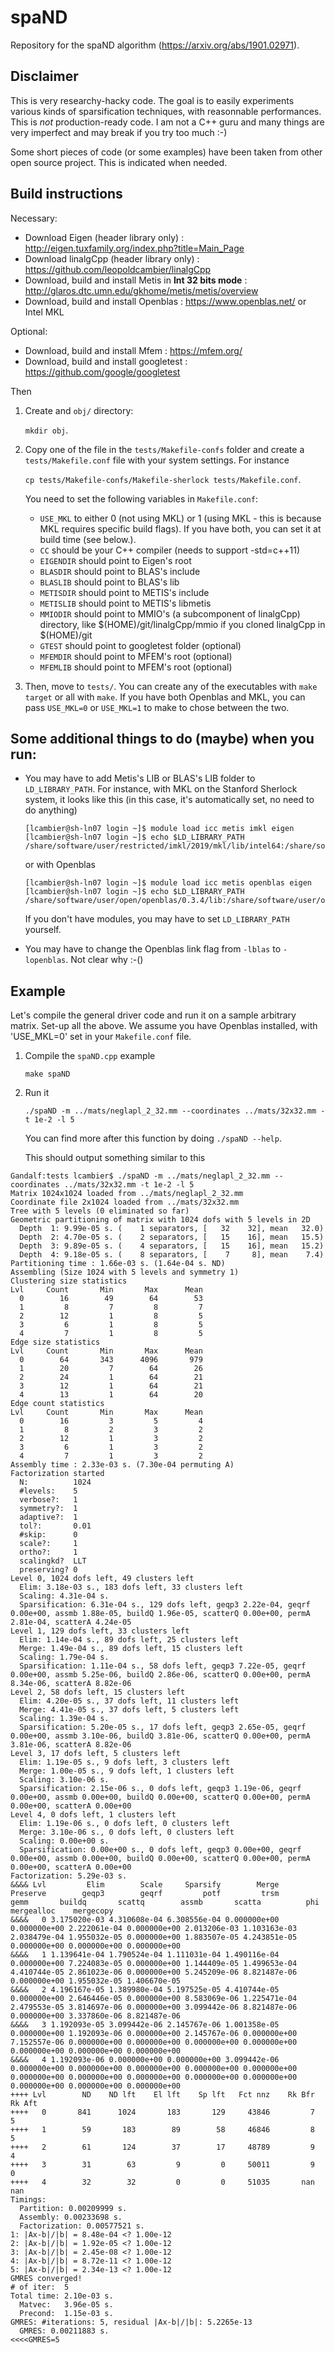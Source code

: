 # spaND
Repository for the spaND algorithm (https://arxiv.org/abs/1901.02971).

## Disclaimer
This is very researchy-hacky code. 
The goal is to easily experiments various kinds of sparsification techniques, with reasonnable performances.
This is *not* production-ready code. I am not a C++ guru and many things are very imperfect and may break if you try too much :-)

Some short pieces of code (or some examples) have been taken from other open source project. 
This is indicated when needed.

## Build instructions

Necessary:
- Download Eigen (header library only) : http://eigen.tuxfamily.org/index.php?title=Main_Page
- Download linalgCpp (header library only) : https://github.com/leopoldcambier/linalgCpp
- Download, build and install Metis in **Int 32 bits mode** : http://glaros.dtc.umn.edu/gkhome/metis/metis/overview
- Download, build and install Openblas : https://www.openblas.net/ or Intel MKL

Optional:
- Download, build and install Mfem : https://mfem.org/
- Download, build and install googletest : https://github.com/google/googletest

Then

1. Create and `obj/` directory:

    `mkdir obj`.
    
2. Copy one of the file in the `tests/Makefile-confs` folder and create a `tests/Makefile.conf` file with your system settings. For instance 

    `cp tests/Makefile-confs/Makefile-sherlock tests/Makefile.conf`.
    
    You need to set the following variables in `Makefile.conf`:
    
    - `USE_MKL` to either 0 (not using MKL) or 1 (using MKL - this is because MKL requires specific build flags). If you have both, you can set it at build time (see below.).
    - `CC` should be your C++ compiler (needs to support -std=c++11)
    - `EIGENDIR` should point to Eigen's root
    - `BLASDIR` should point to BLAS's include
    - `BLASLIB` should point to BLAS's lib
    - `METISDIR` should point to METIS's include
    - `METISLIB` should point to METIS's libmetis
    - `MMIODIR` should point to MMIO's (a subcomponent of linalgCpp) directory, like $(HOME)/git/linalgCpp/mmio if you cloned linalgCpp in $(HOME)/git
    - `GTEST` should point to googletest folder (optional)
    - `MFEMDIR` should point to MFEM's root (optional)
    - `MFEMLIB` should point to MFEM's root (optional)
        
3. Then, move to `tests/`. You can create any of the executables with `make target` or all with `make`. 
If you have both Openblas and MKL, you can pass `USE_MKL=0` or `USE_MKL=1` to make to chose between the two.

## Some additional things to do (maybe) when you run:
- You may have to add Metis's LIB or BLAS's LIB folder to `LD_LIBRARY_PATH`. For instance, with MKL on the Stanford Sherlock system, it looks like this (in this case, it's automatically set, no need to do anything)

    ```
    [lcambier@sh-ln07 login ~]$ module load icc metis imkl eigen
    [lcambier@sh-ln07 login ~]$ echo $LD_LIBRARY_PATH
    /share/software/user/restricted/imkl/2019/mkl/lib/intel64:/share/software/user/open/metis/5.1.0/lib:/share/software/user/restricted/icc/2019/lib/intel64
    ```
    
    or with Openblas

    ```
    [lcambier@sh-ln07 login ~]$ module load icc metis openblas eigen
    [lcambier@sh-ln07 login ~]$ echo $LD_LIBRARY_PATH
    /share/software/user/open/openblas/0.3.4/lib:/share/software/user/open/metis/5.1.0/lib:/share/software/user/restricted/icc/2019/lib/intel64
    ```
    
    If you don't have modules, you may have to set `LD_LIBRARY_PATH` yourself.
    
- You may have to change the Openblas link flag from `-lblas` to `-lopenblas`. Not clear why :-()

## Example

Let's compile the general driver code and run it on a sample arbitrary matrix. Set-up all the above. We assume you have Openblas installed, with 'USE_MKL=0' set in your `Makefile.conf` file.
1. Compile the ```spaND.cpp``` example

    ```make spaND```

2. Run it

    ```./spaND -m ../mats/neglapl_2_32.mm --coordinates ../mats/32x32.mm -t 1e-2 -l 5```
    
    You can find more after this function by doing `./spaND --help`.

    This should output something similar to this

```
Gandalf:tests lcambier$ ./spaND -m ../mats/neglapl_2_32.mm --coordinates ../mats/32x32.mm -t 1e-2 -l 5
Matrix 1024x1024 loaded from ../mats/neglapl_2_32.mm
Coordinate file 2x1024 loaded from ../mats/32x32.mm
Tree with 5 levels (0 eliminated so far)
Geometric partitioning of matrix with 1024 dofs with 5 levels in 2D
  Depth  1: 9.99e-05 s. (    1 separators, [   32    32], mean   32.0)
  Depth  2: 4.70e-05 s. (    2 separators, [   15    16], mean   15.5)
  Depth  3: 9.89e-05 s. (    4 separators, [   15    16], mean   15.2)
  Depth  4: 9.18e-05 s. (    8 separators, [    7     8], mean    7.4)
Partitioning time : 1.66e-03 s. (1.64e-04 s. ND)
Assembling (Size 1024 with 5 levels and symmetry 1)
Clustering size statistics
Lvl     Count       Min       Max      Mean
  0        16        49        64        53
  1         8         7         8         7
  2        12         1         8         5
  3         6         1         8         5
  4         7         1         8         5
Edge size statistics
Lvl     Count       Min       Max      Mean
  0        64       343      4096       979
  1        20         7        64        26
  2        24         1        64        21
  3        12         1        64        21
  4        13         1        64        20
Edge count statistics
Lvl     Count       Min       Max      Mean
  0        16         3         5         4
  1         8         2         3         2
  2        12         1         3         2
  3         6         1         3         2
  4         7         1         3         2
Assembly time : 2.33e-03 s. (7.30e-04 permuting A)
Factorization started
  N:          1024
  #levels:    5
  verbose?:   1
  symmetry?:  1
  adaptive?:  1
  tol?:       0.01
  #skip:      0
  scale?:     1
  ortho?:     1
  scalingkd?  LLT
  preserving? 0
Level 0, 1024 dofs left, 49 clusters left
  Elim: 3.18e-03 s., 183 dofs left, 33 clusters left
  Scaling: 4.31e-04 s.
  Sparsification: 6.31e-04 s., 129 dofs left, geqp3 2.22e-04, geqrf 0.00e+00, assmb 1.88e-05, buildQ 1.96e-05, scatterQ 0.00e+00, permA 2.81e-04, scatterA 4.24e-05
Level 1, 129 dofs left, 33 clusters left
  Elim: 1.14e-04 s., 89 dofs left, 25 clusters left
  Merge: 1.49e-04 s., 89 dofs left, 15 clusters left
  Scaling: 1.79e-04 s.
  Sparsification: 1.11e-04 s., 58 dofs left, geqp3 7.22e-05, geqrf 0.00e+00, assmb 5.25e-06, buildQ 2.86e-06, scatterQ 0.00e+00, permA 8.34e-06, scatterA 8.82e-06
Level 2, 58 dofs left, 15 clusters left
  Elim: 4.20e-05 s., 37 dofs left, 11 clusters left
  Merge: 4.41e-05 s., 37 dofs left, 5 clusters left
  Scaling: 1.39e-04 s.
  Sparsification: 5.20e-05 s., 17 dofs left, geqp3 2.65e-05, geqrf 0.00e+00, assmb 3.10e-06, buildQ 3.81e-06, scatterQ 0.00e+00, permA 3.81e-06, scatterA 8.82e-06
Level 3, 17 dofs left, 5 clusters left
  Elim: 1.19e-05 s., 9 dofs left, 3 clusters left
  Merge: 1.00e-05 s., 9 dofs left, 1 clusters left
  Scaling: 3.10e-06 s.
  Sparsification: 2.15e-06 s., 0 dofs left, geqp3 1.19e-06, geqrf 0.00e+00, assmb 0.00e+00, buildQ 0.00e+00, scatterQ 0.00e+00, permA 0.00e+00, scatterA 0.00e+00
Level 4, 0 dofs left, 1 clusters left
  Elim: 1.19e-06 s., 0 dofs left, 0 clusters left
  Merge: 3.10e-06 s., 0 dofs left, 0 clusters left
  Scaling: 0.00e+00 s.
  Sparsification: 0.00e+00 s., 0 dofs left, geqp3 0.00e+00, geqrf 0.00e+00, assmb 0.00e+00, buildQ 0.00e+00, scatterQ 0.00e+00, permA 0.00e+00, scatterA 0.00e+00
Factorization: 5.29e-03 s.
&&&& Lvl         Elim        Scale     Sparsify        Merge     Preserve        geqp3        geqrf         potf         trsm         gemm       buildq       scattq        assmb       scatta          phi   mergealloc    mergecopy
&&&&   0 3.175020e-03 4.310608e-04 6.308556e-04 0.000000e+00 0.000000e+00 2.222061e-04 0.000000e+00 2.013206e-03 1.103163e-03 2.038479e-04 1.955032e-05 0.000000e+00 1.883507e-05 4.243851e-05 0.000000e+00 0.000000e+00 0.000000e+00
&&&&   1 1.139641e-04 1.790524e-04 1.111031e-04 1.490116e-04 0.000000e+00 7.224083e-05 0.000000e+00 1.144409e-05 1.499653e-04 4.410744e-05 2.861023e-06 0.000000e+00 5.245209e-06 8.821487e-06 0.000000e+00 1.955032e-05 1.406670e-05
&&&&   2 4.196167e-05 1.389980e-04 5.197525e-05 4.410744e-05 0.000000e+00 2.646446e-05 0.000000e+00 8.583069e-06 1.225471e-04 2.479553e-05 3.814697e-06 0.000000e+00 3.099442e-06 8.821487e-06 0.000000e+00 3.337860e-06 8.821487e-06
&&&&   3 1.192093e-05 3.099442e-06 2.145767e-06 1.001358e-05 0.000000e+00 1.192093e-06 0.000000e+00 2.145767e-06 0.000000e+00 7.152557e-06 0.000000e+00 0.000000e+00 0.000000e+00 0.000000e+00 0.000000e+00 0.000000e+00 0.000000e+00
&&&&   4 1.192093e-06 0.000000e+00 0.000000e+00 3.099442e-06 0.000000e+00 0.000000e+00 0.000000e+00 0.000000e+00 0.000000e+00 0.000000e+00 0.000000e+00 0.000000e+00 0.000000e+00 0.000000e+00 0.000000e+00 0.000000e+00 0.000000e+00
++++ Lvl        ND    ND lft    El lft    Sp lft   Fct nnz    Rk Bfr    Rk Aft
++++   0       841      1024       183       129     43846         7         5
++++   1        59       183        89        58     46846         8         5
++++   2        61       124        37        17     48789         9         4
++++   3        31        63         9         0     50011         9         0
++++   4        32        32         0         0     51035       nan       nan
Timings:
  Partition: 0.00209999 s.
  Assembly: 0.00233698 s.
  Factorization: 0.00577521 s.
1: |Ax-b|/|b| = 8.48e-04 <? 1.00e-12
2: |Ax-b|/|b| = 1.92e-05 <? 1.00e-12
3: |Ax-b|/|b| = 2.45e-08 <? 1.00e-12
4: |Ax-b|/|b| = 8.72e-11 <? 1.00e-12
5: |Ax-b|/|b| = 2.34e-13 <? 1.00e-12
GMRES converged!
# of iter:  5
Total time: 2.10e-03 s.
  Matvec:   3.96e-05 s.
  Precond:  1.15e-03 s.
GMRES: #iterations: 5, residual |Ax-b|/|b|: 5.2265e-13
  GMRES: 0.00211883 s.
<<<<GMRES=5
```
